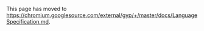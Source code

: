 This page has moved to https://chromium.googlesource.com/external/gyp/+/master/docs/LanguageSpecification.md.